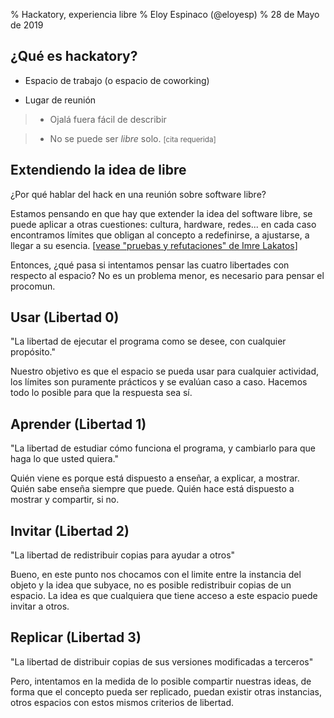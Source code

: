 % Hackatory, experiencia libre
% Eloy Espinaco (@eloyesp)
% 28 de Mayo de 2019

## ¿Qué es hackatory?

- Espacio de trabajo (o espacio de coworking)

- Lugar de reunión

> - Ojalá fuera fácil de describir

> - No se puede ser _libre_ solo. <small>[cita requerida]</small>

## Extendiendo la idea de libre

¿Por qué hablar del hack en una reunión sobre software libre?

Estamos pensando en que hay que extender la idea del software libre, se puede
aplicar a otras cuestiones: cultura, hardware, redes... en cada caso
encontramos límites que obligan al concepto a redefinirse, a ajustarse, a
llegar a su esencia. [[vease "pruebas y refutaciones" de Imre Lakatos][1]]

Entonces, ¿qué pasa si intentamos pensar las cuatro libertades con respecto al
espacio? No es un problema menor, es necesario para pensar el procomun.

 [1]: https://es.wikipedia.org/wiki/Pruebas_y_Refutaciones

## Usar (Libertad 0)

"La libertad de ejecutar el programa como se desee, con cualquier propósito."

Nuestro objetivo es que el espacio se pueda usar para cualquier actividad, los
límites son puramente prácticos y se evalúan caso a caso. Hacemos todo lo
posible para que la respuesta sea sí.

## Aprender (Libertad 1)

"La libertad de estudiar cómo funciona el programa, y cambiarlo para que haga lo
que usted quiera."

Quién viene es porque está dispuesto a enseñar, a explicar, a mostrar. Quién
sabe enseña siempre que puede. Quién hace está dispuesto a mostrar y compartir,
si no.

## Invitar (Libertad 2)

"La libertad de redistribuir copias para ayudar a otros"

Bueno, en este punto nos chocamos con el limite entre la instancia del objeto y
la idea que subyace, no es posible redistribuir copias de un espacio. La idea
es que cualquiera que tiene acceso a este espacio puede invitar a otros.

## Replicar (Libertad 3)

"La libertad de distribuir copias de sus versiones modificadas a terceros"

Pero, intentamos en la medida de lo posible compartir nuestras ideas, de forma
que el concepto pueda ser replicado, puedan existir otras instancias, otros
espacios con estos mismos criterios de libertad.
